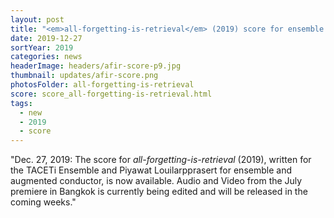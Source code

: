 ```yaml
---
layout: post
title: "<em>all-forgetting-is-retrieval</em> (2019) score for ensemble and augmented conductor now available. Video coming soon!"
date: 2019-12-27
sortYear: 2019
categories: news
headerImage: headers/afir-score-p9.jpg
thumbnail: updates/afir-score.png
photosFolder: all-forgetting-is-retrieval
score: score_all-forgetting-is-retrieval.html
tags:
  - new
  - 2019
  - score
---
```

"Dec. 27, 2019: The score for *all-forgetting-is-retrieval* (2019), written for the TACETi Ensemble and Piyawat Louilarpprasert for ensemble and augmented conductor, is now available. Audio and Video from the July premiere in Bangkok is currently being edited and will be released in the coming weeks."
